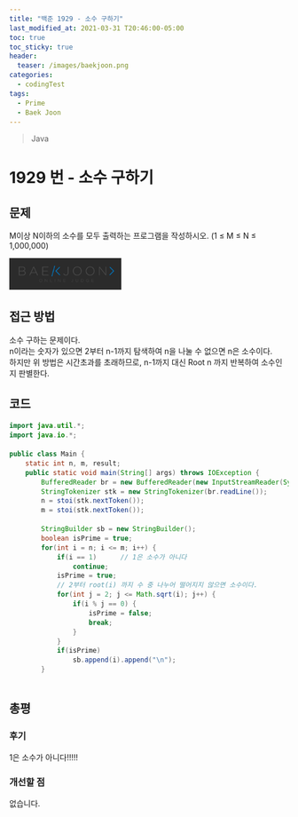 ```yaml
---
title: "백준 1929 - 소수 구하기"
last_modified_at: 2021-03-31 T20:46:00-05:00
toc: true
toc_sticky: true
header:
  teaser: /images/baekjoon.png
categories: 
  - codingTest
tags:
  - Prime
  - Baek Joon
---
```


> Java

1929 번 - 소수 구하기
=============
 
## 문제

M이상 N이하의 소수를 모두 출력하는 프로그램을 작성하시오. (1 ≤ M ≤ N ≤ 1,000,000)
  
[<img src="/images/baekjoon.png" width="40%" height="40%">](https://www.acmicpc.net/problem/1929)  

## 접근 방법

소수 구하는 문제이다.  
n이라는 숫자가 있으면 2부터 n-1까지 탐색하여 n을 나눌 수 없으면 n은 소수이다.  
하지만 위 방법은 시간초과를 초래하므로, n-1까지 대신 Root n 까지 반복하여 소수인지 판별한다.  

## 코드
```java
import java.util.*;
import java.io.*;

public class Main {
	static int n, m, result;
	public static void main(String[] args) throws IOException {
		BufferedReader br = new BufferedReader(new InputStreamReader(System.in));
    	StringTokenizer stk = new StringTokenizer(br.readLine());
    	n = stoi(stk.nextToken());
    	m = stoi(stk.nextToken());
    	
    	StringBuilder sb = new StringBuilder();
    	boolean isPrime = true;
    	for(int i = n; i <= m; i++) {
    		if(i == 1)		// 1은 소수가 아니다
    			continue;
    		isPrime = true;
			// 2부터 root(i) 까지 수 중 나누어 떨어지지 않으면 소수이다.
    		for(int j = 2; j <= Math.sqrt(i); j++) {
    			if(i % j == 0) {
    				isPrime = false;
    				break;
    			}
    		}
    		if(isPrime)
    			sb.append(i).append("\n");
    	}
    	
```

## 총평
### 후기
1은 소수가 아니다!!!!!  
### 개선할 점
없습니다.

<!-- ★
<img src="/images/codingTest/bj/문제번호.PNG" width="40%" height="40%">  

-->